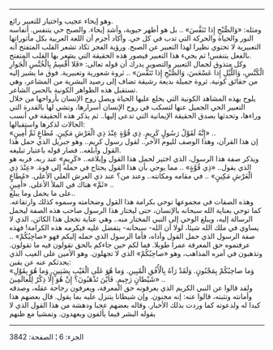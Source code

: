 ------------------------------------------------------------------------

وهو إيحاء عجيب واختيار للتعبير رائع.  
ومثله: «وَالصُّبْحِ إِذا تَنَفَّسَ» .. بل هو أظهر حيوية، وأشد إيحاء. والصبح حي
يتنفس. أنفاسه النور والحياة والحركة التي تدب في كل حي. وأكاد أجزم أن
اللغة العربية بكل مأثوراتها التعبيرية لا تحتوي نظيرا لهذا التعبير عن
الصبح. ورؤية الفجر تكاد تشعر القلب المتفتح أنه بالفعل يتنفس! ثم يجيء هذا
التعبير فيصور هذه الحقيقة التي يشعر بها القلب المتفتح.  
وكل متذوق لجمال التعبير والتصوير يدرك أن قوله تعالى: «فَلا أُقْسِمُ بِالْخُنَّسِ
الْجَوارِ الْكُنَّسِ، وَاللَّيْلِ إِذا عَسْعَسَ، وَالصُّبْحِ إِذا تَنَفَّسَ» .. ثروة شعورية وتعبيرية.
فوق ما يشير إليه من حقائق كونية. ثروة جميلة بديعة رشيقة تضاف إلى رصيد
البشرية من المشاعر، وهي تستقبل هذه الظواهر الكونية بالحس الشاعر.  
يلوح بهذه المشاهد الكونية التي يخلع عليها الحياة ويصل روح الإنسان
بأرواحها من خلال التعبير الحي الجميل عنها لتسكب في روح الإنسان أسرارها،
وتشي لها بالقدرة التي وراءها، وتحدثها بصدق الحقيقة الإيمانية التي تدعى
إليها.. ثم يذكر هذه الحقيقة في أنسب الحالات لذكرها واستقبالها:  
«إِنَّهُ لَقَوْلُ رَسُولٍ كَرِيمٍ. ذِي قُوَّةٍ عِنْدَ ذِي الْعَرْشِ مَكِينٍ. مُطاعٍ ثَمَّ أَمِينٍ» ..  
إن هذا القرآن، وهذا الوصف لليوم الآخر.. لقول رسول كريم.. وهو جبريل الذي
حمل هذا القول وأبلغه.. فصار قوله باعتبار تبليغه.  
ويذكر صفة هذا الرسول، الذي اختير لحمل هذا القول وإبلاغه.. «كَرِيمٍ» عند
ربه. فربه هو الذي يقول.. «ذِي قُوَّةٍ» .. مما يوحي بأن هذا القول يحتاج في
حمله إلى قوة. «عِنْدَ ذِي الْعَرْشِ مَكِينٍ» .. في مقامه ومكانته.. وعند من؟ عند ذي
العرش العلي الأعلى. «مُطاعٍ ثَمَّ» هناك في الملأ الأعلى. «أَمِينٍ» ..  
على ما يحمل وما يبلغ..  
وهذه الصفات في مجموعها توحي بكرامة هذا القول وضخامته وسموه كذلك
وارتفاعه. كما توحي بعناية الله سبحانه بالإنسان، حتى ليختار هذا الرسول
صاحب هذه الصفة ليحمل الرسالة إليه، ويبلغ الوحي إلى النبي المختار منه..
وهي عناية تخجل هذا الكائن، الذي لا يساوي في ملك الله شيئا، لولا أن الله-
سبحانه- يتفضل عليه فيكرمه هذه الكرامة! فهذه صفة الرسول الذي حمل القول
وأداه، فأما الرسول الذي حمله إليكم فهو «صاحِبُكُمْ» .. عرفتموه حق المعرفة
عمرا طويلا. فما لكم حين جاءكم بالحق تقولون فيه ما تقولون. وتذهبون في
أمره المذاهب، وهو «صاحِبُكُمْ» الذي لا تجهلون. وهو الأمين على الغيب الذي
يحدثكم عنه عن يقين:  
«وَما صاحِبُكُمْ بِمَجْنُونٍ. وَلَقَدْ رَآهُ بِالْأُفُقِ الْمُبِينِ. وَما هُوَ عَلَى الْغَيْبِ بِضَنِينٍ. وَما
هُوَ بِقَوْلِ شَيْطانٍ رَجِيمٍ. فَأَيْنَ تَذْهَبُونَ؟ إِنْ هُوَ إِلَّا ذِكْرٌ لِلْعالَمِينَ» ..  
ولقد قالوا عن النبي الكريم الذي يعرفونه حق المعرفة، ويعرفون رجاحة عقله،
وصدقه وأمانته وتثبته، قالوا عنه: إنه مجنون. وإن شيطانا يتنزل عليه بما
يقول. قال بعضهم هذا كيدا له ولدعوته كما وردت بذلك الأخبار. وقاله بعضهم
عجبا ودهشة من هذا القول الذي لا يقوله البشر فيما يألفون ويعهدون. وتمشيا
مع ظنهم

------------------------------------------------------------------------

الجزء: 6 ¦ الصفحة: 3842

